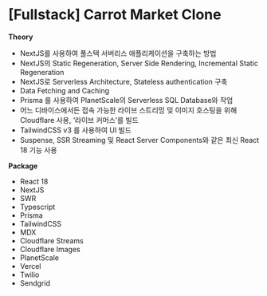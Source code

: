 # [Fullstack] Carrot Market Clone

**Theory**

- NextJS를 사용하여 풀스택 서버리스 애플리케이션을 구축하는 방법
- NextJS의 Static Regeneration, Server Side Rendering, Incremental Static Regeneration
- NextJS로 Serverless Architecture, Stateless authentication 구축
- Data Fetching and Caching
- Prisma 를 사용하여 PlanetScale의 Serverless SQL Database와 작업
- 어느 디바이스에서든 접속 가능한 라이브 스트리밍 및 이미지 호스팅을 위해 Cloudflare 사용, ‘라이브 커머스’를 빌드
- TailwindCSS v3 를 사용하여 UI 빌드
- Suspense, SSR Streaming 및 React Server Components와 같은 최신 React 18 기능 사용

**Package**

- React 18
- NextJS
- SWR
- Typescript
- Prisma
- TailwindCSS
- MDX
- Cloudflare Streams
- Cloudflare Images
- PlanetScale
- Vercel
- Twilio
- Sendgrid
